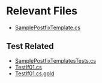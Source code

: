 # Relevant Files

- [SamplePostfixTemplate.cs](src/dotnet/ReSharperPlugin.PostfixTemplates/SamplePostfixTemplate.cs)

## Test Related

- [SamplePostfixTemplatesTests.cs](src/dotnet/ReSharperPlugin.PostfixTemplates.Tests/SamplePostfixTemplatesTests.cs)
- [TestIf01.cs](src/dotnet/ReSharperPlugin.PostfixTemplates.Tests/test/data/SamplePostfixTemplatesTests/TestIf01.cs)
- [TestIf01.cs.gold](src/dotnet/ReSharperPlugin.PostfixTemplates.Tests/test/data/SamplePostfixTemplatesTests/TestIf01.cs.gold)
